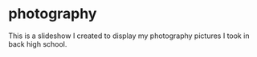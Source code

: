 # photography

This is a slideshow I created to display my photography pictures I took in back high school.
